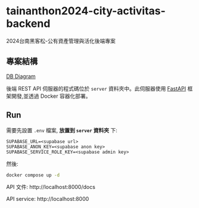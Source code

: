 # tainanthon2024-city-activitas-backend
2024台南黑客松-公有資產管理與活化後端專案


## 專案結構

[DB Diagram](https://dbdiagram.io/d/%E8%B2%A1%E7%A8%85%E5%B1%80%E8%B3%87%E7%94%A2-67237c4ab1b39dd858136bec)

後端 REST API 伺服器的程式碼位於 `server` 資料夾中。此伺服器使用 [FastAPI](https://fastapi.tiangolo.com/) 框架開發,並透過 Docker 容器化部署。


## Run

需要先設置 `.env` 檔案, **放置到 `server` 資料夾** 下: 

```env
SUPABASE_URL=<supabase url>
SUPABASE_ANON_KEY=<supabase anon key>
SUPABASE_SERVICE_ROLE_KEY=<supabase admin key>
```

然後: 

```bash
docker compose up -d
```


API 文件: http://localhost:8000/docs

API service: http://localhost:8000